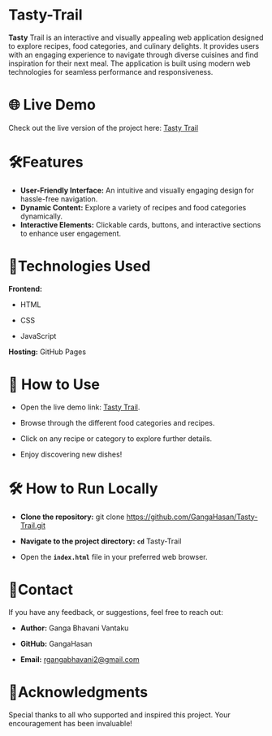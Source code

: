 # Tasty-Trail
**Tasty** Trail is an interactive and visually appealing web application designed to explore recipes, food categories, and culinary delights. It provides users with an engaging experience to navigate through diverse cuisines and find inspiration for their next meal. The application is built using modern web technologies for seamless performance and responsiveness.

# 🌐 Live Demo
Check out the live version of the project here: [Tasty Trail](https://gangahasan.github.io/Tasty-Trail/)

# 🛠️Features
* **User-Friendly Interface:** An intuitive and visually engaging design for hassle-free navigation.
* **Dynamic Content:** Explore a variety of recipes and food categories dynamically.
* **Interactive Elements:** Clickable cards, buttons, and interactive sections to enhance user engagement.


# 📑Technologies Used
**Frontend:**

* HTML

* CSS

* JavaScript

**Hosting:** GitHub Pages

# 🚀 How to Use

* Open the live demo link: [Tasty Trail](https://gangahasan.github.io/Tasty-Trail/).

* Browse through the different food categories and recipes.

* Click on any recipe or category to explore further details.

* Enjoy discovering new dishes!

# 🛠️ How to Run Locally

* **Clone the repository:** git clone https://github.com/GangaHasan/Tasty-Trail.git

* **Navigate to the project directory:** **`cd`** Tasty-Trail

* Open the **`index.html`** file in your preferred web browser.



# 📧Contact

If you have any  feedback, or suggestions, feel free to reach out:

* **Author:** Ganga Bhavani Vantaku

* **GitHub:** GangaHasan

* **Email:** rgangabhavani2@gmail.com

# 🌟Acknowledgments

Special thanks to all who supported and inspired this project. 
Your encouragement has been invaluable!


